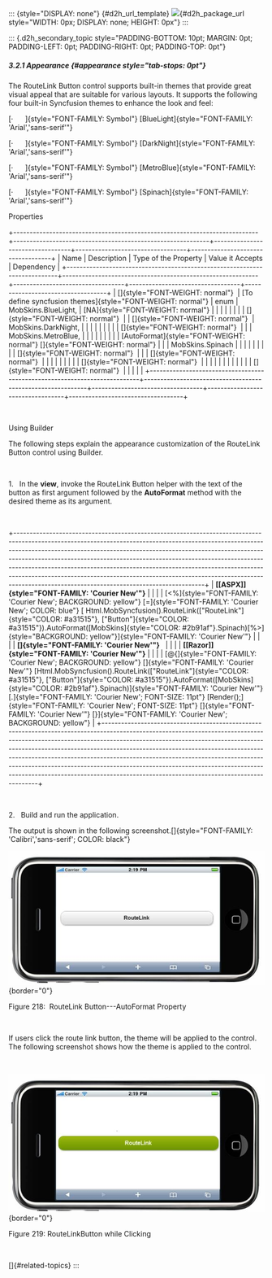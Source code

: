 ::: {style="DISPLAY: none"}
[](ms-xhelp:///?Id=d2h_url_template){#d2h_url_template} ![](!package_url!){#d2h_package_url style="WIDTH: 0px; DISPLAY: none; HEIGHT: 0px"}
:::

::: {.d2h_secondary_topic style="PADDING-BOTTOM: 10pt; MARGIN: 0pt; PADDING-LEFT: 0pt; PADDING-RIGHT: 0pt; PADDING-TOP: 0pt"}
##### 3.2.1 Appearance {#appearance style="tab-stops: 0pt"}

The RouteLink Button control supports built-in themes that provide great visual appeal that are suitable for various layouts. It supports the following four built-in Syncfusion themes to enhance the look and feel:

[·      ]{style="FONT-FAMILY: Symbol"} [BlueLight]{style="FONT-FAMILY: 'Arial','sans-serif'"}

[·      ]{style="FONT-FAMILY: Symbol"} [DarkNight]{style="FONT-FAMILY: 'Arial','sans-serif'"}

[·      ]{style="FONT-FAMILY: Symbol"} [MetroBlue]{style="FONT-FAMILY: 'Arial','sans-serif'"}

[·      ]{style="FONT-FAMILY: Symbol"} [Spinach]{style="FONT-FAMILY: 'Arial','sans-serif'"}

Properties

+---------------------------------------------------------------------------+------------------------------------------------------------+----------------------------------+----------------------------------+-----------------------------------+
| Name                                                                      | Description                                                | Type of the Property             | Value it Accepts                 | Dependency                        |
+---------------------------------------------------------------------------+------------------------------------------------------------+----------------------------------+----------------------------------+-----------------------------------+
| []{style="FONT-WEIGHT: normal"}                                           | [To define syncfusion themes]{style="FONT-WEIGHT: normal"} | enum                             | MobSkins.BlueLight,              | [NA]{style="FONT-WEIGHT: normal"} |
|                                                                           |                                                            |                                  |                                  |                                   |
| []{style="FONT-WEIGHT: normal"}                                           |                                                            | []{style="FONT-WEIGHT: normal"}  | MobSkins.DarkNight,              |                                   |
|                                                                           |                                                            |                                  |                                  |                                   |
| []{style="FONT-WEIGHT: normal"}                                           |                                                            |                                  | MobSkins.MetroBlue,              |                                   |
|                                                                           |                                                            |                                  |                                  |                                   |
| [AutoFormat]{style="FONT-WEIGHT: normal"} []{style="FONT-WEIGHT: normal"} |                                                            |                                  | MobSkins.Spinach                 |                                   |
|                                                                           |                                                            |                                  |                                  |                                   |
| []{style="FONT-WEIGHT: normal"}                                           |                                                            |                                  | []{style="FONT-WEIGHT: normal"}  |                                   |
|                                                                           |                                                            |                                  |                                  |                                   |
| []{style="FONT-WEIGHT: normal"}                                           |                                                            |                                  |                                  |                                   |
|                                                                           |                                                            |                                  |                                  |                                   |
| []{style="FONT-WEIGHT: normal"}                                           |                                                            |                                  |                                  |                                   |
+---------------------------------------------------------------------------+------------------------------------------------------------+----------------------------------+----------------------------------+-----------------------------------+

 

Using Builder

The following steps explain the appearance customization of the RouteLink Button control using Builder.

 

1.   In the **view**, invoke the RouteLink Button helper with the text of the button as first argument followed by the **AutoFormat** method with the desired theme as its argument.

 

+----------------------------------------------------------------------------------------------------------------------------------------------------------------------------------------------------------------------------------------------------------------------------------------------------------------------------------------------------------------------------------------------------------------------------------------------------------------------------------------------------------------------------------------------+
| **[\[ASPX\]]{style="FONT-FAMILY: 'Courier New'"}**                                                                                                                                                                                                                                                                                                                                                                                                                                                                                           |
|                                                                                                                                                                                                                                                                                                                                                                                                                                                                                                                                              |
| [\<%]{style="FONT-FAMILY: 'Courier New'; BACKGROUND: yellow"} [=]{style="FONT-FAMILY: 'Courier New'; COLOR: blue"} [ Html.MobSyncfusion().RouteLink([\"RouteLink\"]{style="COLOR: #a31515"}, [\"Button\"]{style="COLOR: #a31515"}).AutoFormat([MobSkins]{style="COLOR: #2b91af"}.Spinach)[%\>]{style="BACKGROUND: yellow"}]{style="FONT-FAMILY: 'Courier New'"}                                                                                                                                                                              |
|                                                                                                                                                                                                                                                                                                                                                                                                                                                                                                                                              |
| **[]{style="FONT-FAMILY: 'Courier New'"}**                                                                                                                                                                                                                                                                                                                                                                                                                                                                                                   |
|                                                                                                                                                                                                                                                                                                                                                                                                                                                                                                                                              |
| **[\[Razor\]]{style="FONT-FAMILY: 'Courier New'"}**                                                                                                                                                                                                                                                                                                                                                                                                                                                                                          |
|                                                                                                                                                                                                                                                                                                                                                                                                                                                                                                                                              |
| [\@{]{style="FONT-FAMILY: 'Courier New'; BACKGROUND: yellow"} []{style="FONT-FAMILY: 'Courier New'"} [Html.MobSyncfusion().RouteLink([\"RouteLink\"]{style="COLOR: #a31515"}, [\"Button\"]{style="COLOR: #a31515"}).AutoFormat([MobSkins]{style="COLOR: #2b91af"}.Spinach)]{style="FONT-FAMILY: 'Courier New'"} [.]{style="FONT-FAMILY: 'Courier New'; FONT-SIZE: 11pt"} [Render();]{style="FONT-FAMILY: 'Courier New'; FONT-SIZE: 11pt"} []{style="FONT-FAMILY: 'Courier New'"} [}]{style="FONT-FAMILY: 'Courier New'; BACKGROUND: yellow"} |
+----------------------------------------------------------------------------------------------------------------------------------------------------------------------------------------------------------------------------------------------------------------------------------------------------------------------------------------------------------------------------------------------------------------------------------------------------------------------------------------------------------------------------------------------+

 

2.   Build and run the application.

The output is shown in the following screenshot.[]{style="FONT-FAMILY: 'Calibri','sans-serif'; COLOR: black"}

![Description: C:\\Users\\thivyak\\Desktop\\route.png](ImagesExt/image103_94.jpg){border="0"}

Figure 218:  RouteLink Button---AutoFormat Property

 

If users click the route link button, the theme will be applied to the control. The following screenshot shows how the theme is applied to the control.

 

![Description: C:\\Users\\thivyak\\Desktop\\routeac.png](ImagesExt/image103_95.jpg){border="0"}

Figure 219: RouteLinkButton while Clicking

 

[]{#related-topics}
:::
